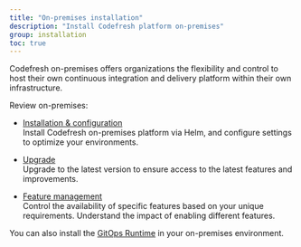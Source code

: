 ```yaml
---
title: "On-premises installation"
description: "Install Codefresh platform on-premises"
group: installation
toc: true
---
```


Codefresh on-premises offers organizations the flexibility and control to host their own continuous integration and delivery platform within their own infrastructure.

Review on-premises:

* [Installation & configuration]({{site.baseurl}}/docs/installation/on-premises/codefresh-on-prem/)  
  Install Codefresh on-premises platform via Helm, and configure settings to optimize your environments.

* [Upgrade]({{site.baseurl}}/docs/installation/on-premises/codefresh-on-prem-upgrade/)  
  Upgrade to the latest version to ensure access to the latest features and improvements.
  
* [Feature management]({{site.baseurl}}/docs/installation/on-premises/on-prem-feature-management/)  
  Control the availability of specific features based on your unique requirements. Understand the impact of enabling different features.

You can also install the [GitOps Runtime]({{site.baseurl}}/docs/installation/gitops/on-prem-gitops-runtime-install/) in your on-premises environment. 